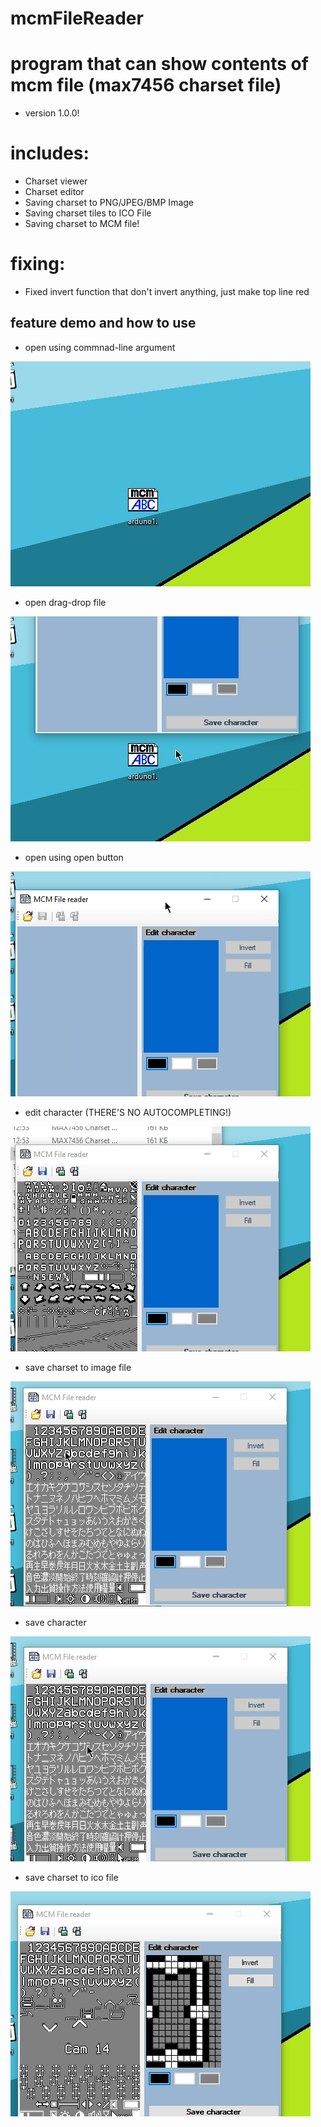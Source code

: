 # mcmFileReader
program that can show contents of mcm file (max7456 charset file)
=====================
- version 1.0.0!
# includes:
+ Charset viewer
+ Charset editor
+ Saving charset to PNG/JPEG/BMP Image
+ Saving charset tiles to ICO File
+ Saving charset to MCM file!

# fixing:
+ Fixed invert function that don't invert anything, just make top line red

## feature demo and how to use
- open using commnad-line argument

![ex1.png](https://raw.githubusercontent.com/C91LCA/mcmFileReader/master/ex_a/ex1.png "open using commandLineArgs")

- open drag-drop file

![ex2.png](https://raw.githubusercontent.com/C91LCA/mcmFileReader/master/ex_a/ex2.png "ofdsafdsfdsf")

- open using open button

![ex3.png](https://raw.githubusercontent.com/C91LCA/mcmFileReader/master/ex_a/ex3.png "wawawwa")

- edit character (THERE'S NO AUTOCOMPLETING!)

![ex4.png](https://raw.githubusercontent.com/C91LCA/mcmFileReader/master/ex_a/ex4.png "aaw")

- save charset to image file

![ex5.png](https://raw.githubusercontent.com/C91LCA/mcmFileReader/master/ex_a/ex5.png "save character to img")

- save character

![ex6.png](https://raw.githubusercontent.com/C91LCA/mcmFileReader/master/ex_a/ex6.png "savecharacter")

- save charset to ico file 

![ex7.png](https://raw.githubusercontent.com/C91LCA/mcmFileReader/master/ex_a/ex7.png "save charset to ico")
